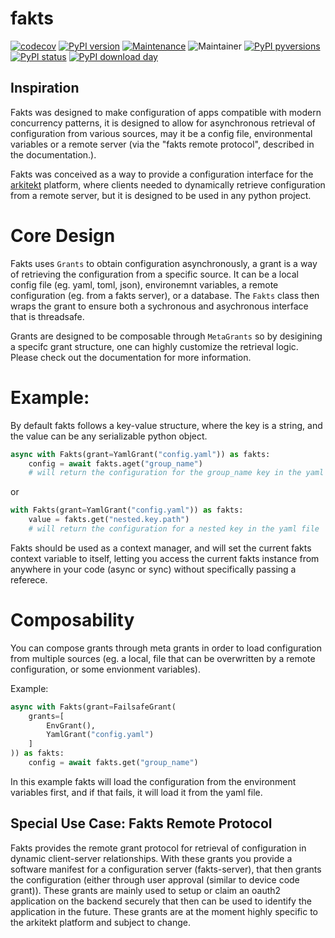 # fakts

[![codecov](https://codecov.io/gh/jhnnsrs/fakts/branch/master/graph/badge.svg?token=UGXEA2THBV)](https://codecov.io/gh/jhnnsrs/fakts)
[![PyPI version](https://badge.fury.io/py/fakts.svg)](https://pypi.org/project/fakts/)
[![Maintenance](https://img.shields.io/badge/Maintained%3F-yes-green.svg)](https://pypi.org/project/fakts/)
![Maintainer](https://img.shields.io/badge/maintainer-jhnnsrs-blue)
[![PyPI pyversions](https://img.shields.io/pypi/pyversions/fakts.svg)](https://pypi.python.org/pypi/fakts/)
[![PyPI status](https://img.shields.io/pypi/status/fakts.svg)](https://pypi.python.org/pypi/fakts/)
[![PyPI download day](https://img.shields.io/pypi/dm/fakts.svg)](https://pypi.python.org/pypi/fakts/)


## Inspiration

Fakts was designed to make configuration of apps compatible with modern concurrency patterns, it is designed to allow
for asynchronous retrieval of configuration from various sources, may it be a config file, environmental variables
or a remote server (via the "fakts remote protocol", described in the documentation.).

Fakts was conceived as a way to provide a configuration interface for the [arkitekt](https://arkitekt.live) platform,
where clients needed to dynamically retrieve configuration from a remote server, but it is designed to be used in any python project.

# Core Design

Fakts uses `Grants` to obtain configuration asynchronously, a grant is a way of retrieving the configuration from a
specific source. It can be a local config file (eg. yaml, toml, json), environemnt variables, a remote configuration (eg. from a fakts server), or a database.
The `Fakts` class then wraps the grant to ensure both a sychronous and asychronous interface that is threadsafe.

Grants are designed to be composable through `MetaGrants` so by desigining a specifc grant structure, one can
highly customize the retrieval logic. Please check out the documentation for more information.

# Example:

By default fakts follows a key-value structure, where the key is a string, and the value can be any serializable
python object.

```python
async with Fakts(grant=YamlGrant("config.yaml")) as fakts:
    config = await fakts.aget("group_name")
    # will return the configuration for the group_name key in the yaml file
```

or

```python
with Fakts(grant=YamlGrant("config.yaml")) as fakts:
    value = fakts.get("nested.key.path")
    # will return the configuration for a nested key in the yaml file
```

Fakts should be used as a context manager, and will set the current fakts context variable to itself, letting
you access the current fakts instance from anywhere in your code (async or sync) without specifically passing a referece.


# Composability

You can compose grants through meta grants in order to load configuration from multiple sources (eg. a local, file
that can be overwritten by a remote configuration, or some envionment variables).

Example:

```python
async with Fakts(grant=FailsafeGrant(
    grants=[
        EnvGrant(),
        YamlGrant("config.yaml")
    ]
)) as fakts:
    config = await fakts.get("group_name")
```

In this example fakts will load the configuration from the environment variables first, and if that fails,
it will load it from the yaml file.

## Special Use Case: Fakts Remote Protocol

Fakts provides the remote grant protocol for retrieval of configuration in dynamic client-server relationships.
With these grants you provide a software manifest for a configuration server (fakts-server), that then grants
the configuration (either through user approval (similar to device code grant)). These grants are mainly used
to setup or claim an oauth2 application on the backend securely that then can be used to identify the application in the
future. These grants are at the moment highly specific to the arkitekt platform and subject to change.

